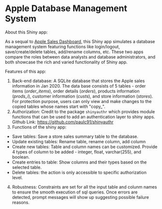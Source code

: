 # Apple Database Management System

About this Shiny app:

As a sequal to [Apple Sales Dashboard](https://yujiexiang.shinyapps.io/apple_sales_dashboard/), this Shiny app simulates a database management system featuring functions like login/logout, save/create/delete tables, add/rename columns, etc. These two apps compare the roles between data analysts and database administrators, and both showcase the rich and varied functionality of Shiny app.

Features of this app:

1. Back-end database: A SQLite database that stores the Apple sales information in Jan 2020.  The data base consists of 5 tables - order items (*order_items*), order details (*orders*), products information (*prods_i*), customer information (*custs*), and store information (*stores*). For protection purpose, users can only view and make changes to the copied tables whose names start with "copy_".
2. Authorization: Credit to the package `shinyauthr` which provides module functions that can be used to add an authentication layer to shiny apps. Github Link: https://github.com/paulc91/shinyauthr
3. Functions of the shiny app:
  - Save tables: Save a store sales summary table to the database.
  - Update existing tables: Rename table, rename column, add column
  - Create new tables: Table and column names can be customized. Provide 4 types of column to be added - integer, float, varchar(255), and boolean. 
  - Create entries to table:  Show columns and their types based on the selected table.
  - Delete tables: the action is only accessible to specific authorization level.
4. Robustness: Constraints are set for all the input table and colunm names to ensure the smooth execution of sql queries. Once errors are detected, prompt messages will show up suggesting possible failure reasons. 
